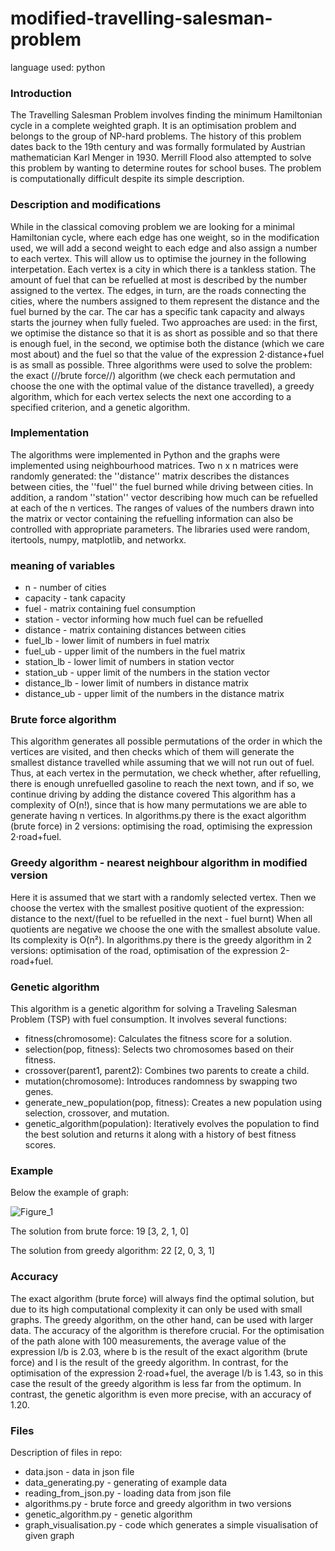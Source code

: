 # modified-travelling-salesman-problem
language used: python
### Introduction
The Travelling Salesman Problem involves finding the minimum Hamiltonian cycle in a complete weighted graph. 
It is an optimisation problem and belongs to the group of NP-hard problems. 
The history of this problem dates back to the 19th century and was formally formulated by Austrian mathematician Karl Menger in 1930. 
Merrill Flood also attempted to solve this problem by wanting to determine routes for school buses.
The problem is computationally difficult despite its simple description.
### Description and modifications
While in the classical comoving problem we are looking for a minimal Hamiltonian cycle, where each edge has one weight,
so in the modification used, we will add a second weight to each edge and also assign a number to each vertex.
This will allow us to optimise the journey in the following interpetation. Each vertex is a city in which there is a tankless station.
The amount of fuel that can be refuelled at most is described by the number assigned to the vertex. 
The edges, in turn, are the roads connecting the cities, where the numbers assigned to them represent the distance and the fuel burned by the car. 
The car has a specific tank capacity and always starts the journey when fully fueled.
Two approaches are used: in the first, we optimise the distance so that it is as short as possible and so that there is enough fuel, 
in the second, we optimise both the distance (which we care most about) and the fuel so that the value of the expression 2⋅distance+fuel is as small as possible.
Three algorithms were used to solve the problem: the exact (//brute force//) algorithm (we check each permutation and choose the one with the optimal value of the distance travelled),
a greedy algorithm, which for each vertex selects the next one according to a specified criterion, and a genetic algorithm.
### Implementation
The algorithms were implemented in Python and the graphs were implemented using neighbourhood matrices. 
Two n x n matrices were randomly generated: the ''distance'' matrix describes the distances between cities, the ''fuel'' the fuel burned while driving between cities.
In addition, a random ''station'' vector describing how much can be refuelled at each of the n vertices. 
The ranges of values of the numbers drawn into the matrix or vector containing the refuelling information can also be controlled with appropriate parameters.
The libraries used were random, itertools, numpy, matplotlib, and networkx.
### meaning of variables
  * n - number of cities
  * capacity - tank capacity
  * fuel - matrix containing fuel consumption
  * station - vector informing how much fuel can be refuelled
  * distance - matrix containing distances between cities
  * fuel_lb - lower limit of numbers in fuel matrix
  * fuel_ub - upper limit of the numbers in the fuel matrix
  * station_lb - lower limit of numbers in station vector
  * station_ub - upper limit of the numbers in the station vector
  * distance_lb - lower limit of numbers in distance matrix
  * distance_ub - upper limit of the numbers in the distance matrix
### Brute force algorithm
This algorithm generates all possible permutations of the order in which the vertices are visited, 
and then checks which of them will generate the smallest distance travelled while assuming that we will not run out of fuel. 
Thus, at each vertex in the permutation, we check whether, after refuelling, there is enough unrefuelled gasoline to reach the next town, and if so, we continue driving by adding the distance covered
This algorithm has a complexity of O(n!), since that is how many permutations we are able to generate having n vertices.
In algorithms.py there is the exact algorithm (brute force) in 2 versions: optimising the road, optimising the expression 2⋅road+fuel.
### Greedy algorithm - nearest neighbour algorithm in modified version
Here it is assumed that we start with a randomly selected vertex. Then we choose the vertex with the smallest positive quotient of the expression: distance to the next/(fuel to be refuelled in the next - fuel burnt)
When all quotients are negative we choose the one with the smallest absolute value. Its complexity is O(n²).
In algorithms.py there is the greedy algorithm in 2 versions: optimisation of the road, optimisation of the expression 2-road+fuel.
### Genetic algorithm
This algorithm is a genetic algorithm for solving a Traveling Salesman Problem (TSP) with fuel consumption. It involves several functions:

* fitness(chromosome): Calculates the fitness score for a solution.
* selection(pop, fitness): Selects two chromosomes based on their fitness.
* crossover(parent1, parent2): Combines two parents to create a child.
* mutation(chromosome): Introduces randomness by swapping two genes.
* generate_new_population(pop, fitness): Creates a new population using selection, crossover, and mutation.
* genetic_algorithm(population): Iteratively evolves the population to find the best solution and returns it along with a history of best fitness scores.
### Example
Below the example of graph:

![Figure_1](https://github.com/jakubbiniu/modified-travelling-salesman-problem/assets/101418523/c299c5de-3ddf-404e-b909-44a783ad6db1) 

The solution from brute force: 19 [3, 2, 1, 0]

The solution from greedy algorithm: 22 [2, 0, 3, 1]
### Accuracy
The exact algorithm (brute force) will always find the optimal solution, but due to its high computational complexity it can only be used with small graphs.
The greedy algorithm, on the other hand, can be used with larger data. The accuracy of the algorithm is therefore crucial. 
For the optimisation of the path alone with 100 measurements, the average value of the expression l/b is 2.03, where b is the result of the exact algorithm (brute force) and l is the result of the greedy algorithm. 
In contrast, for the optimisation of the expression 2⋅road+fuel, the average l/b is 1.43, so in this case the result of the greedy algorithm is less far from the optimum.
In contrast, the genetic algorithm is even more precise, with an accuracy of 1.20. 
### Files
Description of files in repo:
* data.json - data in json file
* data_generating.py - generating of example data
* reading_from_json.py - loading data from json file
* algorithms.py - brute force and greedy algorithm in two versions
* genetic_algorithm.py - genetic algorithm
* graph_visualisation.py - code which generates a simple visualisation of given graph
